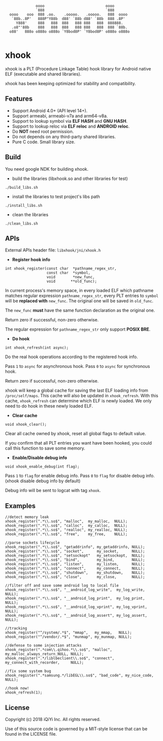 ```

              oooo                            oooo        
              `888                            `888        
  oooo    ooo  888 .oo.    .ooooo.   .ooooo.   888  oooo  
   `88b..8P'   888P"Y88b  d88' `88b d88' `88b  888 .8P'   
     Y888'     888   888  888   888 888   888  888888.    
   .o8"'88b    888   888  888   888 888   888  888 `88b.  
  o88'   888o o888o o888o `Y8bod8P' `Y8bod8P' o888o o888o 


```

xhook
=====

xhook is a PLT (Procedure Linkage Table) hook library for Android native ELF (executable and shared libraries).

xhook has been keeping optimized for stability and compatibility.


Features
--------

* Support Android 4.0+ (API level 14+).
* Support armeabi, armeabi-v7a and arm64-v8a.
* Support to lookup symbol via **ELF HASH** and **GNU HASH**.
* Support to lookup reloc via **ELF reloc** and **ANDROID reloc**.
* Do **NOT** need root permission.
* Do not depends on any third-party shared libraries.
* Pure C code. Small library size.


Build
-----

You need google NDK for building xhook.

* build the libraries (libxhook.so and other libraries for test)

```
./build_libs.sh
```

* install the libraries to test project's libs path

```
./install_libs.sh
```

* clean the libraries

```
./clean_libs.sh
```


APIs
----

External APIs header file: `libxhook/jni/xhook.h`

* **Register hook info**

```
int xhook_register(const char  *pathname_regex_str,  
                   const char  *symbol,  
                   void        *new_func,  
                   void       **old_func);
```

In current process's memory space, in every loaded ELF which pathname matches regular expression `pathname_regex_str`, every PLT entries to `symbol` will be **replaced with** `new_func`. The original one will be saved in `old_func`.

The `new_func` **must** have the same function declaration as the original one.

Return zero if successful, non-zero otherwise.

The regular expression for `pathname_regex_str` only support **POSIX BRE**.

* **Do hook**

```
int xhook_refresh(int async);
```

Do the real hook operations according to the registered hook info.

Pass `1` to `async` for asynchronous hook. Pass `0` to `async` for synchronous hook.

Return zero if successful, non-zero otherwise.

xhook will keep a global cache for saving the last ELF loading info from `/proc/self/maps`. This cache will also be updated in `xhook_refresh`. With this cache, `xhook_refresh` can determine which ELF is newly loaded. We only need to do hook in these newly loaded ELF.


* **Clear cache**

```
void xhook_clear();
```

Clear all cache owned by xhook, reset all global flags to default value.

If you confirm that all PLT entries you want have been hooked, you could call this function to save some memory.

* **Enable/Disable debug info**

```
void xhook_enable_debug(int flag);
```

Pass `1` to `flag` for enable debug info. Pass `0` to `flag` for disable debug info. (xhook disable debug info by default)

Debug info will be sent to logcat with tag `xhook`.


Examples
--------

```
//detect memory leak
xhook_register(".*\\.so$", "malloc",  my_malloc,  NULL);
xhook_register(".*\\.so$", "calloc",  my_calloc,  NULL);
xhook_register(".*\\.so$", "realloc", my_realloc, NULL);
xhook_register(".*\\.so$", "free",    my_free,    NULL);

//parse sockets lifecycle
xhook_register(".*\\.so$", "getaddrinfo", my_getaddrinfo, NULL);
xhook_register(".*\\.so$", "socket",      my_socket,      NULL);
xhook_register(".*\\.so$", "setsockopt"   my_setsockopt,  NULL);
xhook_register(".*\\.so$", "bind",        my_bind,        NULL);
xhook_register(".*\\.so$", "listen",      my_listen,      NULL);
xhook_register(".*\\.so$", "connect",     my_connect,     NULL);
xhook_register(".*\\.so$", "shutdown",    my_shutdown,    NULL);
xhook_register(".*\\.so$", "close",       my_close,       NULL);

//filter off and save some android log to local file
xhook_register(".*\\.so$", "__android_log_write",  my_log_write,  NULL);
xhook_register(".*\\.so$", "__android_log_print",  my_log_print,  NULL);
xhook_register(".*\\.so$", "__android_log_vprint", my_log_vprint, NULL);
xhook_register(".*\\.so$", "__android_log_assert", my_log_assert, NULL);

//tracking
xhook_register("^/system/.*$", "mmap",   my_mmap,   NULL);
xhook_register("^/vendor/.*$", "munmap", my_munmap, NULL);

//defense to some injection attacks
xhook_register(".*com\\.qihoo.*\\.so$", "malloc",  my_malloc_always_return_NULL, NULL);
xhook_register(".*/liblbeclient\\.so$", "connect", my_connect_with_recorder,     NULL);

//fix some system bug
xhook_register(".*samsung.*/libEGL\\.so$", "bad_code", my_nice_code, NULL);

//hook now!
xhook_refresh(1);
```

License
-------

Copyright (c) 2018 iQiYi Inc. All rights reserved.

Use of this source code is governed by a MIT-style license that can be found in the LICENSE file.
